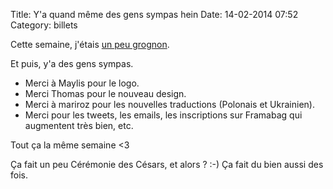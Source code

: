 Title: Y'a quand même des gens sympas hein
Date: 14-02-2014 07:52
Category: billets

Cette semaine, j'étais [un peu grognon]({filename}on-ma-prevenu.md).

Et puis, y'a des gens sympas.

* Merci à Maylis pour le logo.
* Merci Thomas pour le nouveau design.
* Merci à mariroz pour les nouvelles traductions (Polonais et Ukrainien).
* Merci pour les tweets, les emails, les inscriptions sur Framabag qui augmentent très bien, etc.

Tout ça la même semaine <3

Ça fait un peu Cérémonie des Césars, et alors ? :-) Ça fait du bien aussi des fois.

